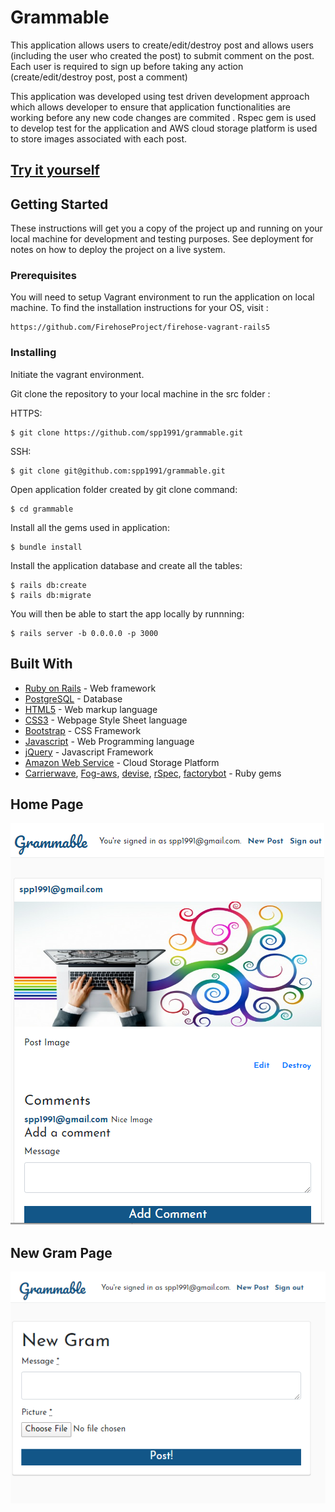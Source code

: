# Grammable 

This application allows users to create/edit/destroy post and allows users (including the user who created the post) to submit comment on the post. Each user is required to sign up before taking any action (create/edit/destroy post, post a comment)

This application was developed using test driven development approach which allows developer to ensure that application functionalities are working before any new code changes are commited . Rspec gem is used to develop test for the application and AWS cloud storage platform is used to store images associated with each post.

## [Try it yourself](https://grammable-sunnypatel.herokuapp.com/) 


## Getting Started

These instructions will get you a copy of the project up and running on your local machine for development and testing purposes. See deployment for notes on how to deploy the project on a live system.

### Prerequisites

You will need to setup Vagrant environment to run the application on local machine. To find the installation instructions for your OS, visit :

```
https://github.com/FirehoseProject/firehose-vagrant-rails5
```
### Installing

Initiate the vagrant environment.

Git clone the repository to your local machine in the src folder :

HTTPS:
```
$ git clone https://github.com/spp1991/grammable.git
```

SSH:

```
$ git clone git@github.com:spp1991/grammable.git
```

Open application folder created by git clone command:

```
$ cd grammable
```

Install all the gems used in application:

```
$ bundle install
```

Install the application database and create all the tables:

```
$ rails db:create
$ rails db:migrate
```

You will then be able to start the app locally by runnning:

```
$ rails server -b 0.0.0.0 -p 3000
```

## Built With

* [Ruby on Rails](https://rubyonrails.org/) - Web framework
* [PostgreSQL](https://www.postgresql.org/) - Database
* [HTML5](https://en.wikipedia.org/wiki/HTML5) - Web markup language
* [CSS3](http://www.css3.info/) - Webpage Style Sheet language
* [Bootstrap](https://getbootstrap.com/) - CSS Framework
* [Javascript](https://www.javascript.com/) - Web Programming language
* [jQuery](https://jquery.com/) - Javascript Framework
* [Amazon Web Service](https://aws.amazon.com/) - Cloud Storage Platform
* [Carrierwave](https://github.com/carrierwaveuploader/carrierwave), [Fog-aws](https://github.com/fog/fog-aws), [devise](https://github.com/heartcombo/devise), [rSpec](https://rspec.info/), [factorybot](https://github.com/thoughtbot/factory_bot) - Ruby gems

## Home Page
<img src="screenshot-1.png" alt="Screenshot">

## New Gram Page
<img src="screenshot-2.png" alt="Screenshot">

